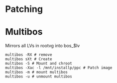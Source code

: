 Patching
======================================

# Multibos
Mirrors all LVs in rootvg into bos_$lv
```
multibos -RX # remove
multibos sXt # Create
multibos -S # Mount and chroot
multibos -Xac -l /mnt/installp/ppc # Patch image
multibos -m # mount multibos
multibos -u # unmount multibos
```
